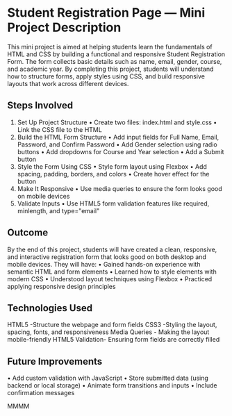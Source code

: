 # Student Registration Page — Mini Project Description

This mini project is aimed at helping students learn the fundamentals of HTML and CSS by building a functional and responsive Student Registration Form. The form collects basic details such as name, email, gender, course, and academic year.
By completing this project, students will understand how to structure forms, apply styles using CSS, and build responsive layouts that work across different devices.
## Steps Involved
1.	Set Up Project Structure
•	Create two files: index.html and style.css
•	Link the CSS file to the HTML
2.	Build the HTML Form Structure
•	Add input fields for Full Name, Email, Password, and Confirm Password
•	Add Gender selection using radio buttons
•	Add dropdowns for Course and Year selection
•	Add a Submit button
3.	Style the Form Using CSS
•	Style form layout using Flexbox
•	Add spacing, padding, borders, and colors
•	Create hover effect for the button
4.	Make It Responsive
•	Use media queries to ensure the form looks good on mobile devices
5.	Validate Inputs
•	Use HTML5 form validation features like required, minlength, and type="email"
## Outcome
By the end of this project, students will have created a clean, responsive, and interactive registration form that looks good on both desktop and mobile devices. They will have:
•	Gained hands-on experience with semantic HTML and form elements
•	Learned how to style elements with modern CSS
•	Understood layout techniques using Flexbox
•	Practiced applying responsive design principles
## Technologies Used 
HTML5 -Structure the webpage and form fields 
CSS3 -Styling the layout, spacing, fonts, and responsiveness 
Media Queries - Making the layout mobile-friendly 
HTML5 Validation-  Ensuring form fields are correctly filled 
## Future Improvements
•	Add custom validation with JavaScript
•	Store submitted data (using backend or local storage)
•	Animate form transitions and inputs
•	Include confirmation messages

MMMM

